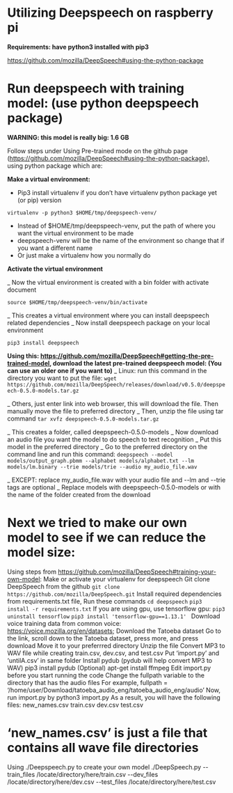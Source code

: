 # Utilizing Deepspeech on raspberry pi 

**Requirements: have python3 installed with pip3**

https://github.com/mozilla/DeepSpeech#using-the-python-package


# Run deepspeech with training model: (use python deepspeech package) 
**WARNING: this model is really big: 1.6 GB**

Follow steps under Using Pre-trained mode on the github page (https://github.com/mozilla/DeepSpeech#using-the-python-package), using python package which are:

**Make a virtual environment:**

- Pip3 install virtualenv if you don’t have virtualenv python package yet (or pip) version

```
virtualenv -p python3 $HOME/tmp/deepspeech-venv/
```

- Instead of $HOME/tmp/deepspeech-venv, put the path of where you want the virtual environment to be made
- deepspeech-venv will be the name of the environment so change that if you want a different name
- Or just make a virtualenv how you normally do

**Activate the virtual environment**

_ Now the virtual environment is created with a bin folder with activate document

`source $HOME/tmp/deepspeech-venv/bin/activate`

_ This creates a virtual environment where you can install deepspeech related dependencies
_ Now install deepspeech package on your local environment

`pip3 install deepspeech`

**Using this: https://github.com/mozilla/DeepSpeech#getting-the-pre-trained-model, download the latest pre-trained deepspeech model: (You can use an older one if you want to)**
_ Linux: run this command in the directory you want to put the file: 
`wget https://github.com/mozilla/DeepSpeech/releases/download/v0.5.0/deepspeech-0.5.0-models.tar.gz`

_ Others, just enter link into web browser, this will download the file. Then manually move the file to preferred directory
_ Then, unzip the file using tar command 
`tar xvfz deepspeech-0.5.0-models.tar.gz `

_ This creates a folder, called deepspeech-0.5.0-models
_ Now download an audio file you want the model to do speech to text recognition
_ Put this model in the preferred directory
_ Go to the preferred directory on the command line and run this command:
`deepspeech --model models/output_graph.pbmm --alphabet models/alphabet.txt --lm models/lm.binary --trie models/trie --audio my_audio_file.wav`

_ EXCEPT: replace my_audio_file.wav with your audio file and 
--lm and --trie tags are optional
_ Replace models with deepspeech-0.5.0-models or with the name of the folder created from the download




# Next we tried to make our own model to see if we can reduce the model size:
Using steps from https://github.com/mozilla/DeepSpeech#training-your-own-model:
Make or activate your virtualenv for deepspeech
Git clone DeepSpeech from the github 
 `git clone https://github.com/mozilla/DeepSpeech.git`
Install required dependencies from requirements.txt file, Run these commands
` cd deepspeech `
`pip3 install -r requirements.txt`
If you are using gpu, use tensorflow gpu:
`pip3 uninstall tensorflow`
`pip3 install 'tensorflow-gpu==1.13.1' `
Download voice training data from common voice: https://voice.mozilla.org/en/datasets; Download the Tatoeba dataset
Go to the link, scroll down to the Tatoeba dataset, press more, and press download
Move it to your preferrred directory
Unzip the file 
Convert MP3 to WAV file while creating train.csv, dev.csv, and test.csv
Put ‘import.py’ and ‘untilA.csv’ in same folder
Install pydub (pydub will help convert MP3 to WAV)
pip3 install pydub
(Optional) apt-get install ffmpeg
Edit import.py before you start running the code
Change the fullpath variable to the directory that has the audio files
For example, fullpath = ‘/home/user/Download/tatoeba_audio_eng/tatoeba_audio_eng/audio’
Now, run import.py by
python3 import.py
As a result, you will have the following files:
new_names.csv
train.csv
dev.csv
test.csv
# ‘new_names.csv’ is just a file that contains all wave file directories
Using ./Deepspeech.py to create your own model
./DeepSpeech.py --train_files /locate/directory/here/train.csv --dev_files /locate/directory/here/dev.csv --test_files /locate/directory/here/test.csv
